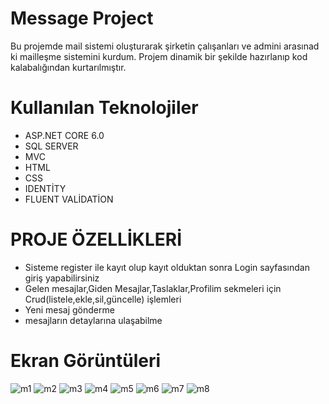 # Message Project
Bu projemde mail sistemi oluşturarak şirketin çalışanları ve admini arasınad ki mailleşme sistemini kurdum. Projem dinamik bir şekilde hazırlanıp kod kalabalığından kurtarılmıştır.

# Kullanılan Teknolojiler
- ASP.NET CORE 6.0
- SQL SERVER
- MVC
- HTML
- CSS
- IDENTİTY
- FLUENT VALİDATİON

# PROJE ÖZELLİKLERİ
- Sisteme register ile kayıt olup kayıt olduktan sonra Login sayfasından giriş yapabilirsiniz
- Gelen mesajlar,Giden Mesajlar,Taslaklar,Profilim sekmeleri için Crud(listele,ekle,sil,güncelle) işlemleri
- Yeni mesaj gönderme
- mesajların detaylarına ulaşabilme

# Ekran Görüntüleri

![m1](https://github.com/user-attachments/assets/bccdfeef-4b01-4ddf-a5e9-3bfba8fa439b)
![m2](https://github.com/user-attachments/assets/e2307b71-4cc7-4aba-ae0b-d8b7b0136e85)
![m3](https://github.com/user-attachments/assets/1d7ac2f6-956f-4cff-9b27-6e2eca5a1eed)
![m4](https://github.com/user-attachments/assets/07a6e714-fa87-48d6-8e33-69b04fdd919c)
![m5](https://github.com/user-attachments/assets/266ce197-a638-47d9-b953-15454c849ae8)
![m6](https://github.com/user-attachments/assets/e6cda91e-34ed-41ab-a16e-3de050d45dee)
![m7](https://github.com/user-attachments/assets/6959a9d9-6124-4def-be1e-68df44d435e2)
![m8](https://github.com/user-attachments/assets/e8cb7307-1d64-4c5f-ba74-0dc4eadb1ca2)
